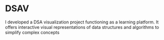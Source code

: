 # DSAV
I developed a DSA visualization project functioning as a learning platform. It offers interactive visual representations of data structures and algorithms to simplify complex concepts
